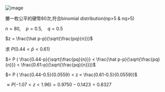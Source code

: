 ![image](https://github.com/user-attachments/assets/64d18483-e534-4b9e-a2ca-0695960437d3)  

擲一枚公平的硬幣80次,符合binomial distribution(np>5 & nq>5)

$n = 80,\quad p = 0.5,\quad q = 0.5$

$z = \frac{\hat p-p}{\sqrt{\frac{pq}{n}}}$ 

求 $P ( 0.44 < \hat p < 0.61 )$  

$= P ( \frac{0.44-p}{\sqrt{\frac{pq}{n}}} < \frac{\hat p-p}{\sqrt{\frac{pq}{n}}} < \frac{0.61-p}{\sqrt{\frac{pq}{n}}})$ 

$= P ( \frac{0.44-0.5}{0.0559} < z < \frac{0.61-0.5}{0.0559})$  

$\approx P (-1.07 < z < 1.96) = 0.9750 - 0.1423 = 0.8327$

